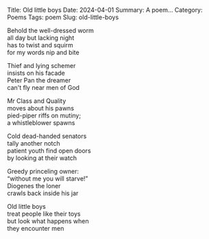 Title: Old little boys
Date: 2024-04-01
Summary: A poem...
Category: Poems
Tags: poem
Slug: old-little-boys

Behold the well-dressed worm  
all day but lacking night  
has to twist and squirm  
for my words nip and bite  
  
Thief and lying schemer  
insists on his facade  
Peter Pan the dreamer  
can't fly near men of God  
  
Mr Class and Quality  
moves about his pawns  
pied-piper riffs on mutiny;  
a whistleblower spawns  
  
Cold dead-handed senators  
tally another notch  
patient youth find open doors  
by looking at their watch  
  
Greedy princeling owner:  
“without me you will starve!”  
Diogenes the loner  
crawls back inside his jar  
  
Old little boys  
treat people like their toys  
but look what happens when  
they encounter men  
